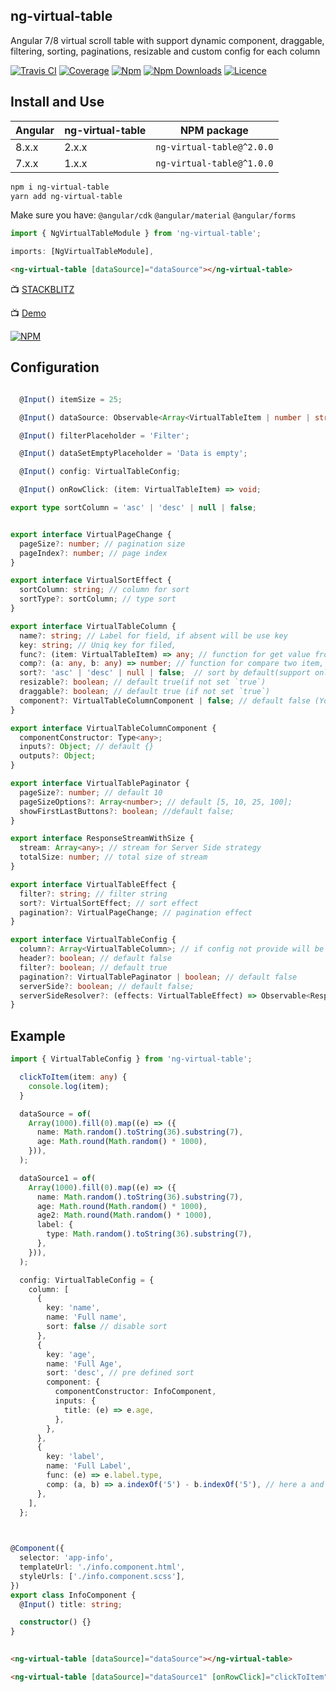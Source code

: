 ## ng-virtual-table

Angular 7/8 virtual scroll table with support dynamic component, draggable, filtering, sorting, paginations, resizable and custom config for each column

[![Travis CI](https://img.shields.io/travis/PxyUp/ng-virtual-table/master.svg)](https://travis-ci.org/PxyUp/ng-virtual-table)
[![Coverage](https://img.shields.io/codecov/c/github/PxyUp/ng-virtual-table.svg)](https://codecov.io/gh/PxyUp/ng-virtual-table)
[![Npm](https://img.shields.io/npm/v/ng-virtual-table.svg)](https://badge.fury.io/js/ng-virtual-table)
[![Npm Downloads](https://img.shields.io/npm/dt/ng-virtual-table.svg)](https://www.npmjs.com/package/ng-virtual-table)
[![Licence](https://img.shields.io/npm/l/ng-virtual-table.svg)](https://github.com/PxyUp/ng-virtual-table/blob/master/LICENSE)

## Install and Use

| Angular | ng-virtual-table | NPM package                   |
|---------|------------------|-------------------------------|
| 8.x.x   | 2.x.x            | `ng-virtual-table@^2.0.0` |
| 7.x.x   | 1.x.x            | `ng-virtual-table@^1.0.0` |

```bash
npm i ng-virtual-table
yarn add ng-virtual-table
```

Make sure you have:
`@angular/cdk` `@angular/material` `@angular/forms`

```typescript
import { NgVirtualTableModule } from 'ng-virtual-table';

imports: [NgVirtualTableModule],
```

```html
<ng-virtual-table [dataSource]="dataSource"></ng-virtual-table>
```
📺 [STACKBLITZ](https://stackblitz.com/edit/angular-i7mm4w)

📺 [Demo](https://pxyup.github.io/ng-virtual-table)


[![NPM](https://nodei.co/npm/ng-virtual-table.png?downloads=true&downloadRank=true&stars=true)](https://nodei.co/npm/ng-virtual-table/)


## Configuration

```typescript

  @Input() itemSize = 25;

  @Input() dataSource: Observable<Array<VirtualTableItem | number | string | boolean>>;

  @Input() filterPlaceholder = 'Filter';

  @Input() dataSetEmptyPlaceholder = 'Data is empty';

  @Input() config: VirtualTableConfig;

  @Input() onRowClick: (item: VirtualTableItem) => void;
```

```typescript
export type sortColumn = 'asc' | 'desc' | null | false;


export interface VirtualPageChange {
  pageSize?: number; // pagination size
  pageIndex?: number; // page index 
}

export interface VirtualSortEffect {
  sortColumn: string; // column for sort
  sortType?: sortColumn; // type sort
}

export interface VirtualTableColumn {
  name?: string; // Label for field, if absent will be use key
  key: string; // Uniq key for filed, 
  func?: (item: VirtualTableItem) => any; // function for get value from dataSource item
  comp?: (a: any, b: any) => number; // function for compare two item, depend from `func` function
  sort?: 'asc' | 'desc' | null | false;  // sort by default(support only one sort), false for disable
  resizable?: boolean; // default true(if not set `true`)
  draggable?: boolean; // default true (if not set `true`)
  component?: VirtualTableColumnComponent | false; // default false (You class component must be part of entryComponents in yor Module!!!!!)
}

export interface VirtualTableColumnComponent {
  componentConstructor: Type<any>;
  inputs?: Object; // default {}
  outputs?: Object;
}

export interface VirtualTablePaginator {
  pageSize?: number; // default 10
  pageSizeOptions?: Array<number>; // default [5, 10, 25, 100];
  showFirstLastButtons?: boolean; //default false;
}

export interface ResponseStreamWithSize {
  stream: Array<any>; // stream for Server Side strategy
  totalSize: number; // total size of stream
}

export interface VirtualTableEffect {
  filter?: string; // filter string
  sort?: VirtualSortEffect; // sort effect
  pagination?: VirtualPageChange; // pagination effect
}

export interface VirtualTableConfig {
  column?: Array<VirtualTableColumn>; // if config not provide will be auto generate column
  header?: boolean; // default false
  filter?: boolean; // default true
  pagination?: VirtualTablePaginator | boolean; // default false
  serverSide?: boolean; // default false;
  serverSideResolver?: (effects: VirtualTableEffect) => Observable<ResponseStreamWithSize>;
}


```

## Example

```typescript
import { VirtualTableConfig } from 'ng-virtual-table';

  clickToItem(item: any) {
    console.log(item);
  }

  dataSource = of(
    Array(1000).fill(0).map((e) => ({
      name: Math.random().toString(36).substring(7),
      age: Math.round(Math.random() * 1000),
    })),
  );

  dataSource1 = of(
    Array(1000).fill(0).map((e) => ({
      name: Math.random().toString(36).substring(7),
      age: Math.round(Math.random() * 1000),
      age2: Math.round(Math.random() * 1000),
      label: {
        type: Math.random().toString(36).substring(7),
      },
    })),
  );

  config: VirtualTableConfig = {
    column: [
      {
        key: 'name',
        name: 'Full name',
        sort: false // disable sort
      },
      {
        key: 'age',
        name: 'Full Age',
        sort: 'desc', // pre defined sort
        component: {
          componentConstructor: InfoComponent,
          inputs: {
            title: (e) => e.age,
          },
        },
      },
      {
        key: 'label',
        name: 'Full Label',
        func: (e) => e.label.type,
        comp: (a, b) => a.indexOf('5') - b.indexOf('5'), // here a and b (e) => e.label.type
      },
    ],
  };

  

@Component({
  selector: 'app-info',
  templateUrl: './info.component.html',
  styleUrls: ['./info.component.scss'],
})
export class InfoComponent {
  @Input() title: string;

  constructor() {}
}
 
```

```html
<ng-virtual-table [dataSource]="dataSource"></ng-virtual-table>

<ng-virtual-table [dataSource]="dataSource1" [onRowClick]="clickToItem" [config]="config"></ng-virtual-table>
```
